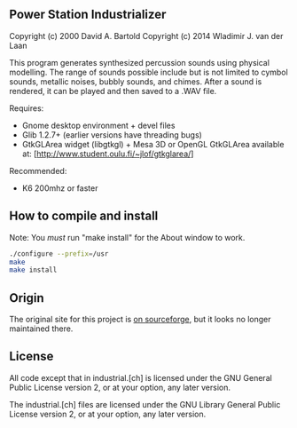 Power Station Industrializer
-----------------------------

Copyright (c) 2000 David A. Bartold
Copyright (c) 2014 Wladimir J. van der Laan

This program generates synthesized percussion sounds using physical modelling.
The range of sounds possible include but is not limited to cymbol sounds,
metallic noises, bubbly sounds, and chimes.  After a sound is rendered, it
can be played and then saved to a .WAV file.

Requires:
  * Gnome desktop environment + devel files
  * Glib 1.2.7+ (earlier versions have threading bugs)
  * GtkGLArea widget (libgtkgl) + Mesa 3D or OpenGL
    GtkGLArea available at: [http://www.student.oulu.fi/~jlof/gtkglarea/]

Recommended:
  * K6 200mhz or faster

How to compile and install
---------------------------

Note: You *must* run "make install" for the About window to work.

```bash
./configure --prefix=/usr
make
make install
```

Origin
-------
The original site for this project is [on sourceforge](https://sourceforge.net/projects/industrializer/), but
it looks no longer maintained there.

License
--------

All code except that in industrial.[ch] is licensed under the GNU General
Public License version 2, or at your option, any later version.

The industrial.[ch] files are licensed under the GNU Library General
Public License version 2, or at your option, any later version.

